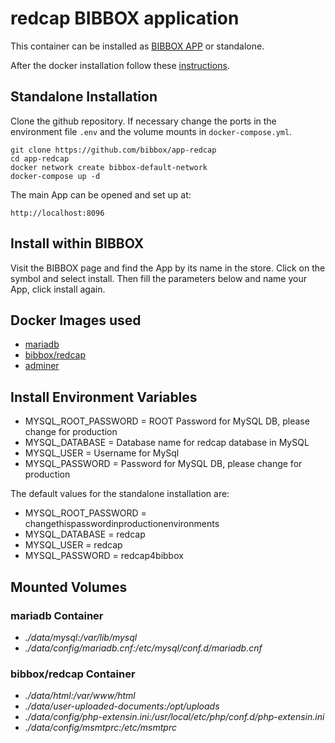 # redcap BIBBOX application

This container can be installed as [BIBBOX APP](https://bibbox.readthedocs.io/en/latest/ "BIBBOX App Store") or standalone. 

After the docker installation follow these [instructions](INSTALL-APP.md).

## Standalone Installation 

Clone the github repository. If necessary change the ports in the environment file `.env` and the volume mounts in `docker-compose.yml`.

```
git clone https://github.com/bibbox/app-redcap
cd app-redcap
docker network create bibbox-default-network
docker-compose up -d
```

The main App can be opened and set up at:
```
http://localhost:8096
```

## Install within BIBBOX

Visit the BIBBOX page and find the App by its name in the store. Click on the symbol and select install. Then fill the parameters below and name your App, click install again.

## Docker Images used
  - [mariadb](https://hub.docker.com/r/mariadb) 
  - [bibbox/redcap](https://hub.docker.com/r/bibbox/redcap) 
  - [adminer](https://hub.docker.com/r/adminer) 


 
## Install Environment Variables
  - MYSQL_ROOT_PASSWORD = ROOT Password for MySQL DB, please change for production
  - MYSQL_DATABASE = Database name for redcap database in MySQL
  - MYSQL_USER = Username for MySql
  - MYSQL_PASSWORD = Password for MySQL DB, please change for production

  
The default values for the standalone installation are:
  - MYSQL_ROOT_PASSWORD = changethispasswordinproductionenvironments
  - MYSQL_DATABASE = redcap
  - MYSQL_USER = redcap
  - MYSQL_PASSWORD = redcap4bibbox

  
## Mounted Volumes
### mariadb Container
  - *./data/mysql:/var/lib/mysql*
  - *./data/config/mariadb.cnf:/etc/mysql/conf.d/mariadb.cnf*
### bibbox/redcap Container
  - *./data/html:/var/www/html*
  - *./data/user-uploaded-documents:/opt/uploads*
  - *./data/config/php-extensin.ini:/usr/local/etc/php/conf.d/php-extensin.ini*
  - *./data/config/msmtprc:/etc/msmtprc*

